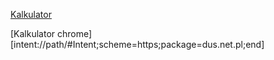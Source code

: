 
[Kalkulator](https://dus.net.pl/kalkulator/skanuj-dowod)

[Kalkulator chrome][intent://path/#Intent;scheme=https;package=dus.net.pl;end]
